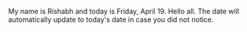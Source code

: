 My name is Rishabh and today is Friday, April 19. Hello all. The date will automatically update to today's date in case you did not notice.
